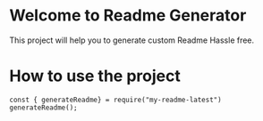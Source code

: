 # Welcome to Readme Generator

This project will help you to generate custom Readme Hassle free.

# How to use the project

```
const { generateReadme} = require("my-readme-latest")
generateReadme();

```